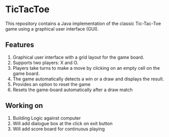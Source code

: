 # TicTacToe

This repository contains a Java implementation of the classic Tic-Tac-Toe game using a graphical user interface (GUI).

## Features

1. Graphical user interface with a grid layout for the game board.
2. Supports two players: X and O.
3. Players take turns to make a move by clicking on an empty cell on the game board.
4. The game automatically detects a win or a draw and displays the result.
5. Provides an option to reset the game
6. Resets the game-board automatically after a draw match

## Working on

1. Building Logic against computer
2. Will add dialogue box at the click on exit button
3. Will add score board for continuous playing

